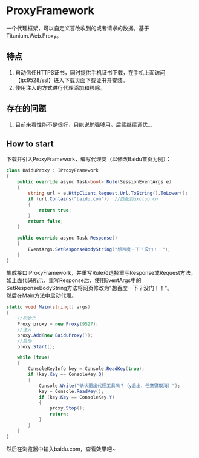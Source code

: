 # ProxyFramework
一个代理框架，可以自定义篡改收到的或者请求的数据。基于Titanium.Web.Proxy。

## 特点
1. 自动信任HTTPS证书，同时提供手机证书下载，在手机上面访问【ip:9528/ssl】进入下载页面下载证书并安装。  
2. 使用注入的方式进行代理添加和移除。  

## 存在的问题
1. 目前来看性能不是很好，只能说勉强够用。后续继续调优...

## How to start
下载并引入ProxyFramework，编写代理类（以修改Baidu首页为例）：
``````csharp
class BaiduProxy : IProxyFramework
{
    public override async Task<bool> Rule(SessionEventArgs e)
    {
        string url = e.HttpClient.Request.Url.ToString().ToLower();
        if (url.Contains("baidu.com"))  //匹配到qxclub.cn
        {
            return true;
        }
        return false;
    }

    public override async Task Response()
    {
        EventArgs.SetResponseBodyString("想百度一下？没门！！");
    }
}
``````
集成接口IProxyFramework，并重写Rule和选择重写Response或Request方法。如上面代码所示，重写Response后，使用EventArgs中的SetResponseBodyString方法将网页修改为"想百度一下？没门！！"。  
然后在Main方法中启动代理。
```csharp
static void Main(string[] args)
{
    //初始化
    Proxy proxy = new Proxy(9527);
    //注入
    proxy.Add(new BaiduProxy());
    //启动
    proxy.Start();

    while (true)
    {
        ConsoleKeyInfo key = Console.ReadKey(true);
        if (key.Key == ConsoleKey.Q)
        {
            Console.Write("确认退出代理工具吗？（y退出，任意键取消）");
            key = Console.ReadKey();
            if (key.Key == ConsoleKey.Y)
            {
                proxy.Stop();
                return;
            }
        }
    }
}
```
然后在浏览器中输入baidu.com，查看效果吧~


